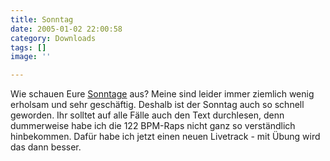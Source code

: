 ```yaml
---
title: Sonntag
date: 2005-01-02 22:00:58
category: Downloads
tags: []
image: ''

---
```


Wie schauen Eure [Sonntage](/downloads) aus? Meine sind leider immer ziemlich wenig erholsam und sehr geschäftig. Deshalb ist der Sonntag auch so schnell geworden. Ihr solltet auf alle Fälle auch den Text durchlesen, denn dummerweise habe ich die 122 BPM-Raps nicht ganz so verständlich hinbekommen. Dafür habe ich jetzt einen neuen Livetrack - mit Übung wird das dann besser.
